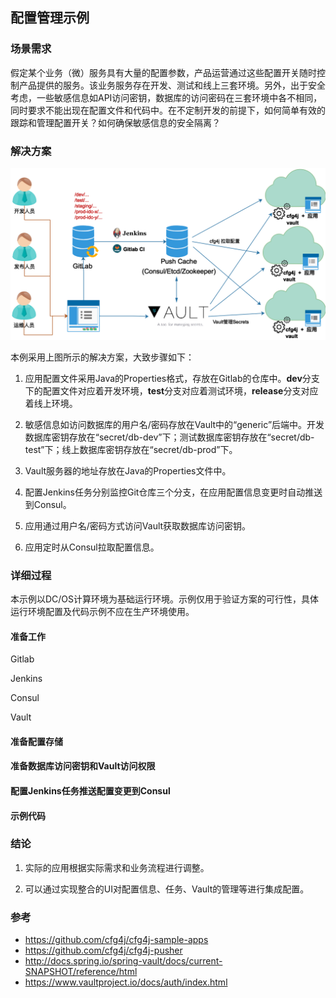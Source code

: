 ## 配置管理示例

### 场景需求

假定某个业务（微）服务具有大量的配置参数，产品运营通过这些配置开关随时控制产品提供的服务。该业务服务存在开发、测试和线上三套环境。另外，出于安全考虑，一些敏感信息如API访问密钥，数据库的访问密码在三套环境中各不相同，同时要求不能出现在配置文件和代码中。在不定制开发的前提下，如何简单有效的跟踪和管理配置开关？如何确保敏感信息的安全隔离？

### 解决方案


![](/assets/cfg4j-distributed-config-management.png)

本例采用上图所示的解决方案，大致步骤如下：

1. 应用配置文件采用Java的Properties格式，存放在Gitlab的仓库中。**dev**分支下的配置文件对应着开发环境，**test**分支对应着测试环境，**release**分支对应着线上环境。

2. 敏感信息如访问数据库的用户名/密码存放在Vault中的“generic”后端中。开发数据库密钥存放在“secret/db-dev”下；测试数据库密钥存放在“secret/db-test”下；线上数据库密钥存放在“secret/db-prod”下。

3. Vault服务器的地址存放在Java的Properties文件中。

4. 配置Jenkins任务分别监控Git仓库三个分支，在应用配置信息变更时自动推送到Consul。

5. 应用通过用户名/密码方式访问Vault获取数据库访问密钥。

6. 应用定时从Consul拉取配置信息。

### 详细过程

本示例以DC/OS计算环境为基础运行环境。示例仅用于验证方案的可行性，具体运行环境配置及代码示例不应在生产环境使用。

#### 准备工作

Gitlab

Jenkins

Consul

Vault

#### 准备配置存储

#### 准备数据库访问密钥和Vault访问权限

#### 配置Jenkins任务推送配置变更到Consul

#### 示例代码

### 结论

1. 实际的应用根据实际需求和业务流程进行调整。

2. 可以通过实现整合的UI对配置信息、任务、Vault的管理等进行集成配置。

### 参考

- https://github.com/cfg4j/cfg4j-sample-apps
- https://github.com/cfg4j/cfg4j-pusher
- http://docs.spring.io/spring-vault/docs/current-SNAPSHOT/reference/html
- https://www.vaultproject.io/docs/auth/index.html